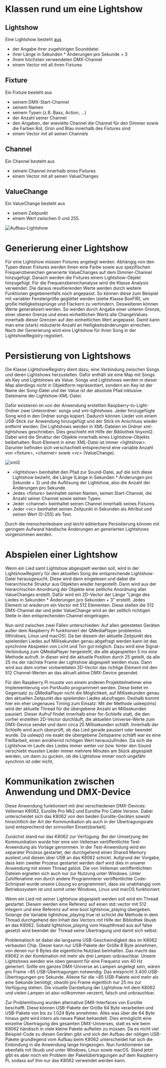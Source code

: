 # Klassen rund um eine Lightshow

## Lightshow
Eine Lightshow besteht [aus](#valuechange) 
* der Angabe ihrer zugehörigen Sounddatei
* ihrer Länge in Sekunden * Änderungen pro Sekunde + 3
* ihrem höchsten verwendeten DMX-Channel
* einem Vector mit all ihren Fixtures

## Fixture
Ein Fixture besteht aus
* seinem DMX-Start-Channel
* seinem Namen
* seinem Typen (z.B. Bass, Action, ...)
* der Anzahl seiner Channel
* den Angaben, der wievielte Channel die Channel für den Dimmer sowie die Farben Rot, Grün und Blau innerhalb des Fixtures sind
* einem Vector mit all seinen Channels

## Channel
Ein Channel besteht aus
* seinem Channel innerhalb eines Fixtures
* einem Vector mit all seinen ValueChanges

## ValueChange
Ein ValueChange besteht aus
* seinem Zeitpunkt
* einem Wert zwischen 0 und 255.

![Aufbau-Lightshow](uploads/79957ef72225f1a3bae6a077b8e50b09/Aufbau-Lightshow.png)



# Generierung einer Lightshow
Für eine Lightshow müssen Fixtures angelegt werden. Abhängig von den Typen dieser Fixtures werden ihnen eine Farbe sowie aus spezifischen Frequenzbereichen generierte ValueChanges auf dem Dimmer-Channel hinzugefügt. Danach werden die Fixtures einem Lightshow-Objekt hinzugefügt. Für die Frequenzbereichanalyse wird die Klasse Analysis verwendet. Die daraus resultierenden Werte werden durch weitere Funktionen gegebenenfalls noch angepasst. So können diese zum Beispiel mit variabler Fenstergröße geglättet werden (siehe Klasse BoxFIR), um große Helligkeitssprünge und Flackern zu verhindern. Desweiteren können Werte generalisiert werden. So werden durch Angabe einer unteren Grenze, einer oberen Grenze und eines einheitlichen Werts alle ChangeValues innerhalb dieser Grenzen auf den einheitlichen Wert angepasst. Damit kann man eine (stark) reduzierte Anzahl an Helligkeitsänderungen erreichen. Nach der Generierung wird eine Lightshow für ihren Song in der LightshowRegistry registiert.



# Persistierung von Lightshows
Die Klasse LightshowRegistry dient dazu, eine Verbindung zwischen Songs und deren Lightshows herzustellen. Dafür enthält sie eine Map mit Songs als Key und Lightshows als Value. Songs und Lightshows werden in dieser Map allerdings nicht in Objektform repräsentiert, sondern ein Key ist der Name der Song-Datei und der Value ist der absolute Pfad inklusive Dateiname der Lightshow-XML-Datei.

Dafür existieren im von der Anwendung erstellten Raspberry-to-Light-Ordner zwei Unterordner: songs und xml-lightshows. Jeder hinzugefügte Song wird in den Ordner songs kopiert. Dadurch können Lieder von einem USB-Stick zur Anwendung hinzugefügt und der Stick im Anschluss wieder entfernt werden. Die Lightshows werden in XML-Dateien im Ordner xml-lightshows geschrieben. Dies geschieht mit Hilfe der Bibliothek tinyxml2. Dabei wird die Struktur der Objekte innerhalb eines Lightshow-Objekts beibehalten: Root-Element in einer XML-Datei ist immer \<lightshow\>. Darunter befinden sich verschachtelt entsprechend eine variable Anzahl von \<fixture\>, \<channel\> sowie \<vc\> (ValueChange).

![xml2](uploads/51ee596ff54a89656ddc449808f0f0bd/xml2.png)

* \<lightshow\> beinhaltet den Pfad zur Sound-Datei, auf die sich diese Lightshow bezieht, die Länge (Länge in Sekunden * Änderungen pro Sekunde + 3) und die Auflösung der Lightshow, also die Anzahl der Änderungen pro Sekunde.
* Jedes \<fixture\> beinhaltet seinen Namen, seinen Start-Channel, die Anzahl seiner Channel sowie seinen Typen.
* Jeder \<channel\> beinhaltet seinen Channel innerhalb seines Fixtures.
* Jeder \<vc\> beinhaltet seinen Zeitpunkt in Sekunden als Attribut und seinen Wert (0-255) als Text.

Durch die menschenlesbare und leicht editierbare Persistierung können mit geringem Aufwand händische Änderungen an generierten Lightshows vorgenommen werden.



# Abspielen einer Lightshow
Wenn ein Lied samt Lightshow abgespielt werden soll, wird in der LightshowRegistry für den aktuellen Song die entsprechende Lightshow-Datei herausgesucht. Diese wird dann eingelesen und dabei die hierarchische Struktur aus Objekten wieder hergestellt. Dann wird aus der hierarchischen Anordnung der Objekte eine zeitliche Anordnung aller ValueChanges erstellt. Dafür wird ein 2D-Vector der Länge "Länge des Liedes in Sekunden * Änderungen pro Sekunden + 3" erstellt. Jedes Element ist wiederum ein Vector mit 512 Elementen. Diese stellen die 512 DMX-Channel dar und jeder ValueChange wird an der zeitlich richtigen Stelle in den entsprechenden Channel eingetragen.

Nun wird zwischen zwei Fällen unterschieden: Auf allen getesteten Geräten außer dem Raspberry Pi funktioniert der QMediaPlayer problemlos (Windows, Linux und macOS). Da bei diesem der aktuelle Zeitpunkt des spielenden Liedes auf Millisekunden genau abgefragt werden kann ist das synchrone Abspielen von Licht und Ton gut möglich. Dazu wird eine Signal-Verbindung zum QMediaPlayer hergestellt, die alle abgespielten 5 ms eine Methode aufruft. In dieser wird die aktuelle Position durch 25 geteilt, da alle 25 ms der nächste Frame der Lightshow abgespielt werden muss. Dann wird aus dem vorher vorbereiteten 2D-Vector das richtige Element mit den 512 Channel-Werten an das aktuell aktive DMX-Device gesendet.

Für den Raspberry Pi musste von einem anderen Projektteilnehmer eine Implementierung von PortAudio programmiert werden. Diese bietet im Gegensatz zu QMediaPlayer nicht die Möglichkeit, auf Millisekunden genau den aktuellen Zeitpunkt des spielenden Liedes abzufragen. Deshalb kommt hier ein eher ungenaues Timing zum Einsatz: Mit der Methode usleep(ms) wird der aktuelle Thread für die übergebene Anzahl an Millisekunden pausiert. Dieser Aufruf findet innerhalb einer for-Schleife statt, die den vorher erstellten 2D-Vector durchläuft, die aktuellen Universe-Werte zum DMX-Device sendet und dann circa 25 Millisekunden schläft. Innerhalb der Schleife wird auch überprüft, ob das Lied gerade pausiert oder beendet wurde. Da usleep() nie exakt die übergebene Zeitspanne schläft war es eine Fleißarbeit, einen annähernd richtigen Wert herauszufinden. Da sich die Lightshow im Laufe des Liedes immer weiter vor bzw. hinter den Sound verschiebt mussten Lieder immer mehrere Minuten am Stück abgespielt werden, um dann zu gucken, ob die Lightshow immer noch ungefähr synchron ist oder nicht,



# Kommunikation zwischen Anwendung und DMX-Device
Diese Anwendung funktioniert mit drei verschiedenen DMX-Devices: Velleman K8062, Eurolite Pro Mk2 und Eurolite Pro Cable Version. Dabei unterscheidet sich das K8062 von den beiden Eurolite-Geräten sowohl hinsichtlich der Art der Kommunikation als auch in der Übertragungsrate (und entsprechend der sinnvollen Einsetzbarkeit).

Zunächst stand nur das K8062 zur Verfügung. Bei der Umsetzung der Kommunikation wurde hier eine von Velleman veröffentlichte Test-Anwendung als Vorlage genommen. In der Test-Anwendung wird ein separater Prozess gestartet, der durchgehend einen Shared Memory ausliest und diesen über USB an das K8062 schickt. Aufgrund der Vorgabe, dass kein zweiter Prozess gestartet werden darf wird dies in unserer Anwendung mit einem Thread gelöst. Die von Velleman veröffentlichten Dateien eigneten sich auch nur zur Nutzung unter Windows. Unter Zuhilfenahme von durch andere Programmierer veröffentlichte Code-Schnipsel wurde unsere Lösung so programmiert, dass sie unabhängig vom Betriebssystem ist und somit unter Windows, Linux und macOS funktioniert.

Wenn ein Lied mit seiner Lightshow abgespielt werden soll wird ein Thread gestartet. Diesem werden eine Referenz auf einen std::vector mit 512 Integern und eine Referenz auf eine bool lightshow_playing übergeben. Solange die Variable lightshow_playing true ist schickt die Methode in dem Thread durchgehend den Inhalt des Vectors mit Hilfe der Bibliothek libusb an das K8062. Sobald lightshow_playing vom Hauptthread aus auf false gesetzt wird beendet der Thread seine Übertragung und damit sich selbst.

Problematisch ist dabei die langsame USB-Geschwindigkeit des im K8062 verbauten Chip. Dieser kann nur USB-Pakete der Größe 8 Byte annehmen, von denen nur 6 Bytes die eigentliche Nutzlast beinhalten. Das macht das K8062 in der Kombination mit mehr als drei Lampen unbrauchbar. Unsere Lightshows werden wie oben genannt für eine Frequenz von 40 Hz generiert. Sollte ein ganzes DMX-Universe an Lampen angelegt sein, wären pro Frame ~85 USB-Übertragungen notwendig. Das entspricht 3.400 USB-Übertragungen pro Sekunde. Alleine für die ~85 USB-Pakete wird mehr als eine Sekunde benötigt, obwohl pro Frame eigentlich nur 25 ms zur Verfügung stehen. Die visuelle Darstellung der Lightshow mit dem K8062 und vielen Lampen ist also vollkommen verzerrt, falsch und unbrauchbar.

Zur Problemlösung wurden alternative DMX-Interfaces von Eurolite beschafft. Diese können USB-Pakete der Größe 64 Byte verarbeiten und USB-Pakete von bis zu 1.024 Byte annehmen. Alles was über die 64 Byte hinaus geht wird intern als neues Paket behandelt. Dies ermöglicht eine einzelne Übertragung des gesamten DMX-Universes, statt es wie beim K8062 händisch in viele kleine Pakete aufteilen zu müssen. Da es nicht viel Beispiel-Code zu diesen Geräten gibt und sich der Aufbau der nötigen USB-Pakete grundlegend vom Aufbau beim K8062 unterscheidet hat sich die Einbindung in die Anwendung lange hingezogen. Nun funktionieren sie ebenfalls mit libusb und unter Windows, Linux sowie macOS. Stand jetzt gibt es aber noch ein Problem der Paketübertragungen auf dem Raspberry Pi, sodass auf ihm nur das K8062 verwendet werden kann.
